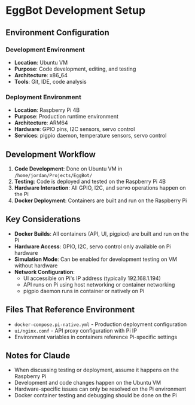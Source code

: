 # EggBot Development Setup

## Environment Configuration

### Development Environment
- **Location**: Ubuntu VM
- **Purpose**: Code development, editing, and testing
- **Architecture**: x86_64
- **Tools**: Git, IDE, code analysis

### Deployment Environment
- **Location**: Raspberry Pi 4B
- **Purpose**: Production runtime environment
- **Architecture**: ARM64
- **Hardware**: GPIO pins, I2C sensors, servo control
- **Services**: pigpio daemon, temperature sensors, servo control

## Development Workflow

1. **Code Development**: Done on Ubuntu VM in `/home/jordan/Projects/EggBot/`
2. **Testing**: Code is deployed and tested on the Raspberry Pi 4B
3. **Hardware Interaction**: All GPIO, I2C, and servo operations happen on the Pi
4. **Docker Deployment**: Containers are built and run on the Raspberry Pi

## Key Considerations

- **Docker Builds**: All containers (API, UI, pigpiod) are built and run on the Pi
- **Hardware Access**: GPIO, I2C, servo control only available on Pi hardware
- **Simulation Mode**: Can be enabled for development testing on VM without hardware
- **Network Configuration**:
  - UI accessible on Pi's IP address (typically 192.168.1.194)
  - API runs on Pi using host networking or container networking
  - pigpio daemon runs in container or natively on Pi

## Files That Reference Environment

- `docker-compose.pi-native.yml` - Production deployment configuration
- `ui/nginx.conf` - API proxy configuration with Pi IP
- Environment variables in containers reference Pi-specific settings

## Notes for Claude

- When discussing testing or deployment, assume it happens on the Raspberry Pi
- Development and code changes happen on the Ubuntu VM
- Hardware-specific issues can only be resolved on the Pi environment
- Docker container testing and debugging should be done on the Pi